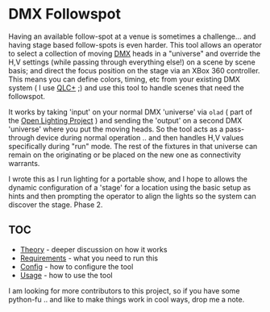 # DMX Followspot


Having an available follow-spot at a venue is sometimes a challenge...
and having stage based follow-spots is even harder.  This tool allows an 
operator to select a collection of moving 
[DMX](https://en.wikipedia.org/wiki/DMX512) heads in a "universe" and 
override the H,V settings (while passing through everything else!) 
on a scene by scene basis; and direct the focus position on the stage 
via an XBox 360 controller. 
This means you can define colors, timing, etc from your existing DMX 
system ( I use [QLC+](http://qlcplus.com) ;) and use this tool to 
handle scenes that need the followspot. 

It works by taking 'input' on your normal DMX 'universe' via ```olad``` 
( part of the [Open Lighting Project](https://www.openlighting.org/) ) 
and sending the 'output' on a second DMX 'universe' where you put the 
moving heads.  So the tool acts as a pass-through device during normal 
operation .. and then handles H,V values specifically during "run" mode.
The rest of the fixtures in that universe can remain on the originating 
or be placed on the new one as connectivity warrants.

I wrote this as I run lighting for a portable show, and I hope to allows 
the dynamic configuration of a 'stage' for a location using the basic 
setup as hints and then prompting the operator to align the lights so the 
system can discover the stage.  Phase 2. 

## TOC
* [Theory](docs/Theory.md) - deeper discussion on how it works
* [Requirements](docs/Requirements.md) - what you need to run this 
* [Config](config/README.md) - how to configure the tool
* [Usage](docs/Usage.md) - how to use the tool

I am looking for more contributors to this project, so if you have
some python-fu .. and like to make things work in cool ways, drop 
me a note. 
